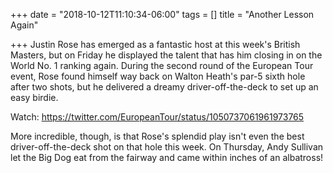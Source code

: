 +++
date = "2018-10-12T11:10:34-06:00"
tags = []
title = "Another Lesson Again"

+++
Justin Rose has emerged as a fantastic host at this week's British Masters, but on Friday he displayed the talent that has him closing in on the World No. 1 ranking again. During the second round of the European Tour event, Rose found himself way back on Walton Heath's par-5 sixth hole after two shots, but he delivered a dreamy driver-off-the-deck to set up an easy birdie.

Watch: https://twitter.com/EuropeanTour/status/1050737061961973765

More incredible, though, is that Rose's splendid play isn't even the best driver-off-the-deck shot on that hole this week. On Thursday, Andy Sullivan let the Big Dog eat from the fairway and came within inches of an albatross!